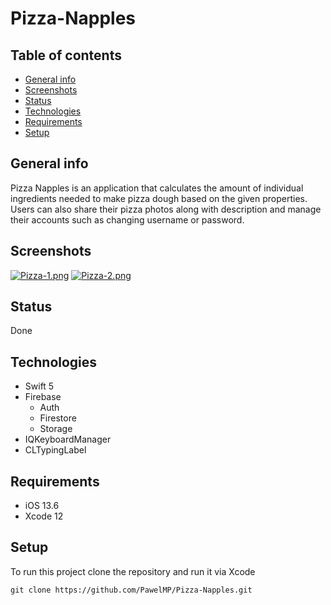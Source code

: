 # Pizza-Napples

## Table of contents
* [General info](#general-info)
* [Screenshots](#screenshots)
* [Status](#status)
* [Technologies](#technologies)
* [Requirements](#requirements)
* [Setup](#setup)

## General info
Pizza Napples is an application that calculates the amount of individual ingredients needed to make pizza dough based on the given properties. Users can also share their pizza photos along with description and manage their accounts such as changing username or password.

## Screenshots
[![Pizza-1.png](https://i.postimg.cc/289rSVfV/Pizza-1.png)](https://postimg.cc/mt90dZks)
[![Pizza-2.png](https://i.postimg.cc/9Frs1bvQ/Pizza-2.png)](https://postimg.cc/dLcWV2sb)
## Status
Done

## Technologies
* Swift 5
* Firebase
    * Auth
    * Firestore
    * Storage
* IQKeyboardManager
* CLTypingLabel

## Requirements
* iOS 13.6
* Xcode 12

## Setup
To run this project clone the repository and run it via Xcode
```
git clone https://github.com/PawelMP/Pizza-Napples.git
```
